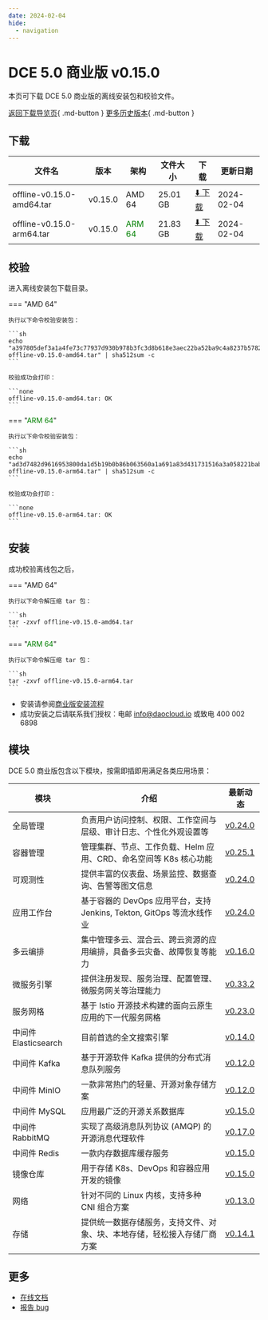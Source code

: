 ```yaml
---
date: 2024-02-04
hide:
  - navigation
---
```


# DCE 5.0 商业版 v0.15.0

本页可下载 DCE 5.0 商业版的离线安装包和校验文件。

[返回下载导览页](../index.md#_2){ .md-button } [更多历史版本](./dce5-installer-history.md){ .md-button }

## 下载

| 文件名 | 版本 | 架构 | 文件大小 | 下载 | 更新日期 |
| ----- | --- | ---- | ------ | --- | -------- |
| offline-v0.15.0-amd64.tar | v0.15.0 | AMD 64 | 25.01 GB | [:arrow_down: 下载](https://qiniu-download-public.daocloud.io/DaoCloud_Enterprise/dce5/offline-v0.15.0-amd64.tar) | 2024-02-04 |
| offline-v0.15.0-arm64.tar | v0.15.0 | <font color="green">ARM 64</font> | 21.83 GB | [:arrow_down: 下载](https://qiniu-download-public.daocloud.io/DaoCloud_Enterprise/dce5/offline-v0.15.0-arm64.tar) | 2024-02-04 |

## 校验

进入离线安装包下载目录。

=== "AMD 64"

    执行以下命令校验安装包：

    ```sh
    echo "a397805def3a1a4fe73c77937d930b978b3fc3d8b618e3aec22ba52ba9c4a8237b57824fbb9592702a94cc1ce994def990e02562c67e1235382ff117d17f8e99  offline-v0.15.0-amd64.tar" | sha512sum -c
    ```

    校验成功会打印：

    ```none
    offline-v0.15.0-amd64.tar: OK
    ```

=== "<font color="green">ARM 64</font>"

    执行以下命令校验安装包：

    ```sh
    echo "ad3d7482d9616953800da1d5b19b0b86b063560a1a691a83d431731516a3a058221babd4d47e8e258704e459c2f1f384cd60231906ed7b71580910f1b82b41a0  offline-v0.15.0-arm64.tar" | sha512sum -c
    ```

    校验成功会打印：

    ```none
    offline-v0.15.0-arm64.tar: OK
    ```

## 安装

成功校验离线包之后，

=== "AMD 64"

    执行以下命令解压缩 tar 包：

    ```sh
    tar -zxvf offline-v0.15.0-amd64.tar
    ```

=== "<font color="green">ARM 64</font>"

    执行以下命令解压缩 tar 包：

    ```sh
    tar -zxvf offline-v0.15.0-arm64.tar
    ```

- 安装请参阅[商业版安装流程](../../install/commercial/start-install.md)
- 成功安装之后请联系我们授权：电邮 info@daocloud.io 或致电 400 002 6898

## 模块

DCE 5.0 商业版包含以下模块，按需即插即用满足各类应用场景：

| 模块 | 介绍 | 最新动态 |
| ---- | --- | ------ |
| 全局管理 | 负责用户访问控制、权限、工作空间与层级、审计日志、个性化外观设置等 | [v0.24.0](../../ghippo/intro/release-notes.md#v0240) |
| 容器管理 | 管理集群、节点、工作负载、Helm 应用、CRD、命名空间等 K8s 核心功能 | [v0.25.1](../../kpanda/intro/release-notes.md#v0250) |
| 可观测性 | 提供丰富的仪表盘、场景监控、数据查询、告警等图文信息 | [v0.24.0](../../insight/intro/release-notes.md#v0240) |
| 应用工作台 | 基于容器的 DevOps 应用平台，支持 Jenkins, Tekton, GitOps 等流水线作业 | [v0.24.0](../../amamba/intro/release-notes.md#v0240) |
| 多云编排 | 集中管理多云、混合云、跨云资源的应用编排，具备多云灾备、故障恢复等能力 | [v0.16.0](../../kairship/intro/release-notes.md#v0160) |
| 微服务引擎 | 提供注册发现、服务治理、配置管理、微服务网关等治理能力 | [v0.33.2](../../skoala/intro/release-notes.md#v0332) |
| 服务网格 | 基于 Istio 开源技术构建的面向云原生应用的下一代服务网格 | [v0.23.0](../../mspider/intro/release-notes.md#v0230) |
| 中间件 Elasticsearch | 目前首选的全文搜索引擎 | [v0.14.0](../../middleware/elasticsearch/release-notes.md#v0140) |
| 中间件 Kafka | 基于开源软件 Kafka 提供的分布式消息队列服务 | [v0.12.0](../../middleware/kafka/release-notes.md#v0120) |
| 中间件 MinIO | 一款非常热门的轻量、开源对象存储方案 | [v0.12.0](../../middleware/minio/release-notes.md#v0120) |
| 中间件 MySQL | 应用最广泛的开源关系数据库 | [v0.15.0](../../middleware/mysql/release-notes.md#v0150) |
| 中间件 RabbitMQ | 实现了高级消息队列协议 (AMQP) 的开源消息代理软件 | [v0.17.0](../../middleware/rabbitmq/release-notes.md#v0170) |
| 中间件 Redis | 一款内存数据库缓存服务 | [v0.15.0](../../middleware/redis/release-notes.md#v0150) |
| 镜像仓库 | 用于存储 K8s、DevOps 和容器应用开发的镜像 | [v0.15.0](../../kangaroo/intro/release-notes.md#v0150) |
| 网络 | 针对不同的 Linux 内核，支持多种 CNI 组合方案 | [v0.13.0](../../network/intro/release-notes.md#v0130) |
| 存储 | 提供统一数据存储服务，支持文件、对象、块、本地存储，轻松接入存储厂商方案 | [v0.14.1](../../storage/hwameistor/release-notes.md#v0141) |

## 更多

- [在线文档](../../dce/index.md)
- [报告 bug](https://github.com/DaoCloud/DaoCloud-docs/issues)
